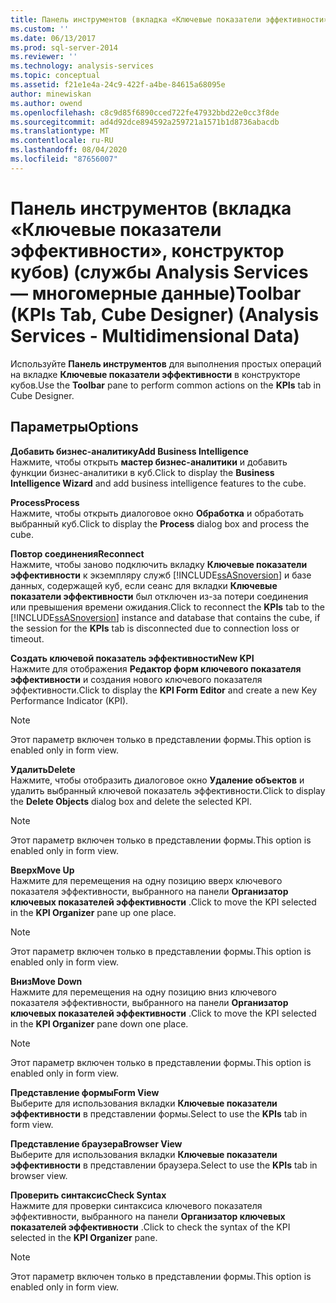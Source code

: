 ```yaml
---
title: Панель инструментов (вкладка «Ключевые показатели эффективности», конструктор кубов) (Analysis Services-многомерные данные) | Документация Майкрософт
ms.custom: ''
ms.date: 06/13/2017
ms.prod: sql-server-2014
ms.reviewer: ''
ms.technology: analysis-services
ms.topic: conceptual
ms.assetid: f21e1e4a-24c9-422f-a4be-84615a68095e
author: minewiskan
ms.author: owend
ms.openlocfilehash: c8c9d85f6890cced722fe47932bbd22e0cc3f8de
ms.sourcegitcommit: ad4d92dce894592a259721a1571b1d8736abacdb
ms.translationtype: MT
ms.contentlocale: ru-RU
ms.lasthandoff: 08/04/2020
ms.locfileid: "87656007"
---
```

# <a name="toolbar-kpis-tab-cube-designer-analysis-services---multidimensional-data"></a><span data-ttu-id="7b792-102">Панель инструментов (вкладка «Ключевые показатели эффективности», конструктор кубов) (службы Analysis Services — многомерные данные)</span><span class="sxs-lookup"><span data-stu-id="7b792-102">Toolbar (KPIs Tab, Cube Designer) (Analysis Services - Multidimensional Data)</span></span>
  <span data-ttu-id="7b792-103">Используйте **Панель инструментов** для выполнения простых операций на вкладке **Ключевые показатели эффективности** в конструкторе кубов.</span><span class="sxs-lookup"><span data-stu-id="7b792-103">Use the **Toolbar** pane to perform common actions on the **KPIs** tab in Cube Designer.</span></span>  
  
## <a name="options"></a><span data-ttu-id="7b792-104">Параметры</span><span class="sxs-lookup"><span data-stu-id="7b792-104">Options</span></span>  
 <span data-ttu-id="7b792-105">**Добавить бизнес-аналитику**</span><span class="sxs-lookup"><span data-stu-id="7b792-105">**Add Business Intelligence**</span></span>  
 <span data-ttu-id="7b792-106">Нажмите, чтобы открыть **мастер бизнес-аналитики** и добавить функции бизнес-аналитики в куб.</span><span class="sxs-lookup"><span data-stu-id="7b792-106">Click to display the **Business Intelligence Wizard** and add business intelligence features to the cube.</span></span>  
  
 <span data-ttu-id="7b792-107">**Process**</span><span class="sxs-lookup"><span data-stu-id="7b792-107">**Process**</span></span>  
 <span data-ttu-id="7b792-108">Нажмите, чтобы открыть диалоговое окно **Обработка** и обработать выбранный куб.</span><span class="sxs-lookup"><span data-stu-id="7b792-108">Click to display the **Process** dialog box and process the cube.</span></span>  
  
 <span data-ttu-id="7b792-109">**Повтор соединения**</span><span class="sxs-lookup"><span data-stu-id="7b792-109">**Reconnect**</span></span>  
 <span data-ttu-id="7b792-110">Нажмите, чтобы заново подключить вкладку **Ключевые показатели эффективности** к экземпляру служб [!INCLUDE[ssASnoversion](../includes/ssasnoversion-md.md)] и базе данных, содержащей куб, если сеанс для вкладки **Ключевые показатели эффективности** был отключен из-за потери соединения или превышения времени ожидания.</span><span class="sxs-lookup"><span data-stu-id="7b792-110">Click to reconnect the **KPIs** tab to the [!INCLUDE[ssASnoversion](../includes/ssasnoversion-md.md)] instance and database that contains the cube, if the session for the **KPIs** tab is disconnected due to connection loss or timeout.</span></span>  
  
 <span data-ttu-id="7b792-111">**Создать ключевой показатель эффективности**</span><span class="sxs-lookup"><span data-stu-id="7b792-111">**New KPI**</span></span>  
 <span data-ttu-id="7b792-112">Нажмите для отображения **Редактор форм ключевого показателя эффективности** и создания нового ключевого показателя эффективности.</span><span class="sxs-lookup"><span data-stu-id="7b792-112">Click to display the **KPI Form Editor** and create a new Key Performance Indicator (KPI).</span></span>  
  
> [!NOTE]  
>  <span data-ttu-id="7b792-113">Этот параметр включен только в представлении формы.</span><span class="sxs-lookup"><span data-stu-id="7b792-113">This option is enabled only in form view.</span></span>  
  
 <span data-ttu-id="7b792-114">**Удалить**</span><span class="sxs-lookup"><span data-stu-id="7b792-114">**Delete**</span></span>  
 <span data-ttu-id="7b792-115">Нажмите, чтобы отобразить диалоговое окно **Удаление объектов** и удалить выбранный ключевой показатель эффективности.</span><span class="sxs-lookup"><span data-stu-id="7b792-115">Click to display the **Delete Objects** dialog box and delete the selected KPI.</span></span>  
  
> [!NOTE]  
>  <span data-ttu-id="7b792-116">Этот параметр включен только в представлении формы.</span><span class="sxs-lookup"><span data-stu-id="7b792-116">This option is enabled only in form view.</span></span>  
  
 <span data-ttu-id="7b792-117">**Вверх**</span><span class="sxs-lookup"><span data-stu-id="7b792-117">**Move Up**</span></span>  
 <span data-ttu-id="7b792-118">Нажмите для перемещения на одну позицию вверх ключевого показателя эффективности, выбранного на панели **Организатор ключевых показателей эффективности** .</span><span class="sxs-lookup"><span data-stu-id="7b792-118">Click to move the KPI selected in the **KPI Organizer** pane up one place.</span></span>  
  
> [!NOTE]  
>  <span data-ttu-id="7b792-119">Этот параметр включен только в представлении формы.</span><span class="sxs-lookup"><span data-stu-id="7b792-119">This option is enabled only in form view.</span></span>  
  
 <span data-ttu-id="7b792-120">**Вниз**</span><span class="sxs-lookup"><span data-stu-id="7b792-120">**Move Down**</span></span>  
 <span data-ttu-id="7b792-121">Нажмите для перемещения на одну позицию вниз ключевого показателя эффективности, выбранного на панели **Организатор ключевых показателей эффективности** .</span><span class="sxs-lookup"><span data-stu-id="7b792-121">Click to move the KPI selected in the **KPI Organizer** pane down one place.</span></span>  
  
> [!NOTE]  
>  <span data-ttu-id="7b792-122">Этот параметр включен только в представлении формы.</span><span class="sxs-lookup"><span data-stu-id="7b792-122">This option is enabled only in form view.</span></span>  
  
 <span data-ttu-id="7b792-123">**Представление формы**</span><span class="sxs-lookup"><span data-stu-id="7b792-123">**Form View**</span></span>  
 <span data-ttu-id="7b792-124">Выберите для использования вкладки **Ключевые показатели эффективности** в представлении формы.</span><span class="sxs-lookup"><span data-stu-id="7b792-124">Select to use the **KPIs** tab in form view.</span></span>  
  
 <span data-ttu-id="7b792-125">**Представление браузера**</span><span class="sxs-lookup"><span data-stu-id="7b792-125">**Browser View**</span></span>  
 <span data-ttu-id="7b792-126">Выберите для использования вкладки **Ключевые показатели эффективности** в представлении браузера.</span><span class="sxs-lookup"><span data-stu-id="7b792-126">Select to use the **KPIs** tab in browser view.</span></span>  
  
 <span data-ttu-id="7b792-127">**Проверить синтаксис**</span><span class="sxs-lookup"><span data-stu-id="7b792-127">**Check Syntax**</span></span>  
 <span data-ttu-id="7b792-128">Нажмите для проверки синтаксиса ключевого показателя эффективности, выбранного на панели **Организатор ключевых показателей эффективности** .</span><span class="sxs-lookup"><span data-stu-id="7b792-128">Click to check the syntax of the KPI selected in the **KPI Organizer** pane.</span></span>  
  
> [!NOTE]  
>  <span data-ttu-id="7b792-129">Этот параметр включен только в представлении формы.</span><span class="sxs-lookup"><span data-stu-id="7b792-129">This option is enabled only in form view.</span></span>  
  
  

